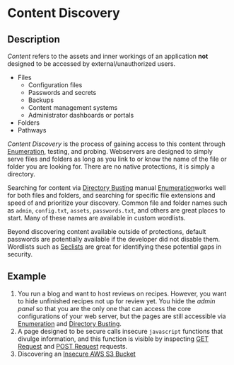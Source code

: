 # Content Discovery
## Description
*Content* refers to the assets and inner workings of an application **not** designed to be accessed by external/unauthorized users.
- Files
	-  Configuration files
	-   Passwords and secrets
	-   Backups
	-   Content management systems
	-   Administrator dashboards or portals
- Folders
- Pathways

*Content Discovery* is the process of gaining access to this content through [Enumeration](../General/Enumeration.md), testing, and probing. Webservers are designed to simply serve files and folders as long as you link to or know the name of the file or folder you are looking for. There are no native protections, it is simply a directory. 

Searching for content via [Directory Busting](Directory%20Busting.md) manual [Enumeration](../General/Enumeration.md)works well for both files and folders, and searching for specific file extensions and speed of and prioritize your discovery. Common file and folder names such as `admin`, `config.txt`, `assets`, `passwords.txt`, and others are great places to start. Many of these names are available in custom wordlists. 

Beyond discovering content available outside of protections, default passwords are potentially available if the developer did not disable them. Wordlists such as [Seclists](../../../Tools,%20Binaries,%20and%20Programs/Wordlists/Seclists.md) are great for identifying these potential gaps in security. 

## Example
1. You run a blog and want to host reviews on recipes. However, you want to hide unfinished recipes not up for review yet. You hide the *admin panel* so that you are the only one that can access the core configurations of your web server, but the pages are still accessible via [Enumeration](../General/Enumeration.md) and [Directory Busting](Directory%20Busting.md).
2. A page designed to be secure calls insecure `javascript` functions that divulge information, and this function is visible by inspecting [GET Request](GET%20Request.md) and [POST Request](POST%20Request.md) requests. 
3. Discovering an [Insecure AWS S3 Bucket](../../Vulnerabilities/Insecure%20S3%20Buckets.md)

